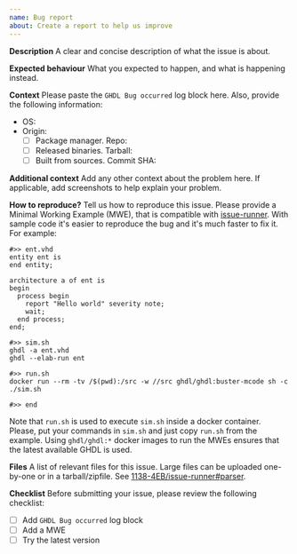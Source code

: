 ```yaml
---
name: Bug report
about: Create a report to help us improve
---
```


**Description**
A clear and concise description of what the issue is about.

**Expected behaviour**
What you expected to happen, and what is happening instead.

**Context**
Please paste the `GHDL Bug occurred` log block here. Also, provide the following information:

- OS:
- Origin:
  - [ ] Package manager. Repo:
  - [ ] Released binaries. Tarball:
  - [ ] Built from sources. Commit SHA:

**Additional context**
Add any other context about the problem here. If applicable, add screenshots to help explain your problem.

**How to reproduce?**
Tell us how to reproduce this issue. Please provide a Minimal Working Example (MWE), that is compatible with [issue-runner](https://github.com/1138-4EB/issue-runner). With sample code it's easier to reproduce the bug and it's much faster to fix it. For example:

```
#>> ent.vhd
entity ent is
end entity;

architecture a of ent is
begin
  process begin
    report "Hello world" severity note;
    wait;
  end process;
end;

#>> sim.sh
ghdl -a ent.vhd
ghdl --elab-run ent

#>> run.sh
docker run --rm -tv /$(pwd):/src -w //src ghdl/ghdl:buster-mcode sh -c ./sim.sh

#>> end
```

Note that `run.sh` is used to execute `sim.sh` inside a docker container. Please, put your commands in `sim.sh` and just copy `run.sh` from the example. Using `ghdl/ghdl:*` docker images to run the MWEs ensures that the latest available GHDL is used.

**Files**
A list of relevant files for this issue. Large files can be uploaded one-by-one or in a tarball/zipfile. See [1138-4EB/issue-runner#parser](https://github.com/1138-4EB/issue-runner#parser).

**Checklist**
Before submitting your issue, please review the following checklist:

- [ ] Add `GHDL Bug occurred` log block
- [ ] Add a MWE
- [ ] Try the latest version
